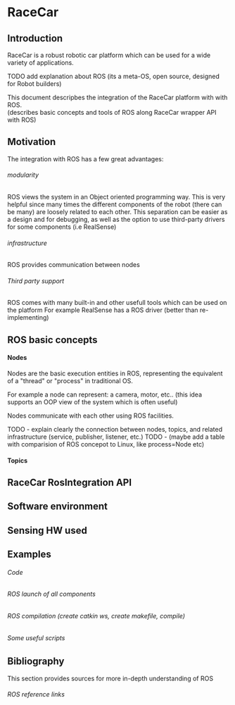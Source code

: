 # RaceCar




## Introduction

RaceCar is a robust robotic car platform which can be used for a wide variety of applications. 

TODO add explanation about ROS (its a meta-OS, open source, designed for Robot builders) 


This document descripbes the integration of the RaceCar platform with with ROS.  
(describes basic concepts and tools of ROS along RaceCar wrapper API with ROS)

## Motivation

The integration with ROS has a few great advantages:
###### modularity 
ROS views the system in an Object oriented programming way. 
This is very helpful since many times the different components of the robot (there can be many) 
are loosely related to each other. This separation can be easier as a design and for debugging, 
as well as the option to use third-party drivers for some components (i.e RealSense)

###### infrastructure 
ROS provides communication between nodes

###### Third party support  
ROS comes with many built-in and other usefull tools which can be used on the platform
For example RealSense has a ROS driver (better than re-implementing)

## ROS basic concepts

#### Nodes

Nodes are the basic execution entities in ROS, representing the equivalent of a "thread" or "process" in traditional OS. 

For example a node can represent: a camera, motor, etc.. (this idea supports an OOP view of the system which is often useful)

Nodes communicate with each other using ROS facilities. 

TODO - explain clearly the connection between nodes, topics, and related infrastructure (service, publisher, listener, etc.)
TODO - (maybe add a table with comparision of ROS concepot to Linux, like process=Node etc)

#### Topics





## RaceCar RosIntegration API
## Software environment
## Sensing HW used
## Examples
###### Code
###### ROS launch of all components
###### ROS compilation (create catkin ws, create makefile, compile)
###### Some useful scripts

## Bibliography
This section provides sources for more in-depth understanding of ROS
###### ROS reference links
